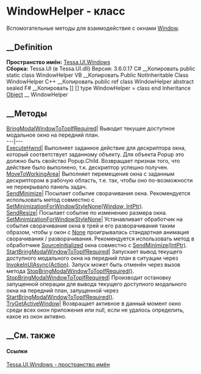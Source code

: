 # WindowHelper - класс
Вспомогательные методы для взаимодействия с окнами
[Window](https://learn.microsoft.com/dotnet/api/system.windows.window).
## __Definition
 **Пространство имён:** [Tessa.UI.Windows](N_Tessa_UI_Windows.htm)  
 **Сборка:** Tessa.UI (в Tessa.UI.dll) Версия: 3.6.0.17
C# __Копировать
     public static class WindowHelper
VB __Копировать
     Public NotInheritable Class WindowHelper
C++ __Копировать
     public ref class WindowHelper abstract sealed
F# __Копировать
     [<AbstractClassAttribute>]
    [<SealedAttribute>]
    type WindowHelper = class end
Inheritance
    [Object](https://learn.microsoft.com/dotnet/api/system.object) __ WindowHelper
##  __Методы
[BringModalWindowToTopIfRequired](M_Tessa_UI_Windows_WindowHelper_BringModalWindowToTopIfRequired.htm)|
Выводит текущее доступное модальное окно на передний план.  
---|---  
[ExecuteHwnd](M_Tessa_UI_Windows_WindowHelper_ExecuteHwnd.htm)|  Выполняет
заданное действие для дескриптора окна, который соответствует заданному
объекту. Для объекта Popup это должно быть свойство Popup.Child. Возвращает
признак того, что действие было выполнено, т.к. дескриптор успешно получен.  
[MoveToWorkingArea](M_Tessa_UI_Windows_WindowHelper_MoveToWorkingArea.htm)|
Выполняет перемещение окна с заданным дескриптором в рабочую область, т.е.
так, чтобы оно по-возможности не перекрывало панель задач.  
[SendMinimize](M_Tessa_UI_Windows_WindowHelper_SendMinimize.htm)|  Посылает
событие сворачивания окна. Рекомендуется использовать метод совместно с
[SetMinimizationForWindowStyleNone(Window,
IntPtr)](M_Tessa_UI_Windows_WindowHelper_SetMinimizationForWindowStyleNone.htm).  
[SendResize](M_Tessa_UI_Windows_WindowHelper_SendResize.htm)|  Посылает
событие по изменению размера окна.  
[SetMinimizationForWindowStyleNone](M_Tessa_UI_Windows_WindowHelper_SetMinimizationForWindowStyleNone.htm)|
Устанавливает обработчик на события сворачивания окна в трей и его
разворачивания таким образом, чтобы у окон с
[None](https://learn.microsoft.com/dotnet/api/system.windows.windowstyle)
проигрывалась стандартная анимация сворачивания / разворачивания.
Рекомендуется использовать метод в обработчике
[SourceInitialized](https://learn.microsoft.com/dotnet/api/system.windows.window.sourceinitialized)
окна совместно с
[SendMinimize(IntPtr)](M_Tessa_UI_Windows_WindowHelper_SendMinimize.htm).  
[StartBringModalWindowToTopIfRequired](M_Tessa_UI_Windows_WindowHelper_StartBringModalWindowToTopIfRequired.htm)|
Запускает вывод текущего доступного модального окна на передний план в
ситуации через
[InvokeInUIAsync(Action)](M_Tessa_UI_DispatcherHelper_InvokeInUIAsync.htm).
Запуск может быть отменён через вызов метода
[StopBringModalWindowToTopIfRequired()](M_Tessa_UI_Windows_WindowHelper_StopBringModalWindowToTopIfRequired.htm).  
[StopBringModalWindowToTopIfRequired](M_Tessa_UI_Windows_WindowHelper_StopBringModalWindowToTopIfRequired.htm)|
Производит остановку запущенной операции для вывода текущего доступного
модального окна на передний план, запущенной через
[StartBringModalWindowToTopIfRequired()](M_Tessa_UI_Windows_WindowHelper_StartBringModalWindowToTopIfRequired.htm).  
[TryGetActiveWindow](M_Tessa_UI_Windows_WindowHelper_TryGetActiveWindow.htm)|
Возвращает активное в данный момент окно среди всех окон приложения или null,
если не удалось определить, какое из окон активно.  
## __См. также
#### Ссылки
[Tessa.UI.Windows - пространство имён](N_Tessa_UI_Windows.htm)
